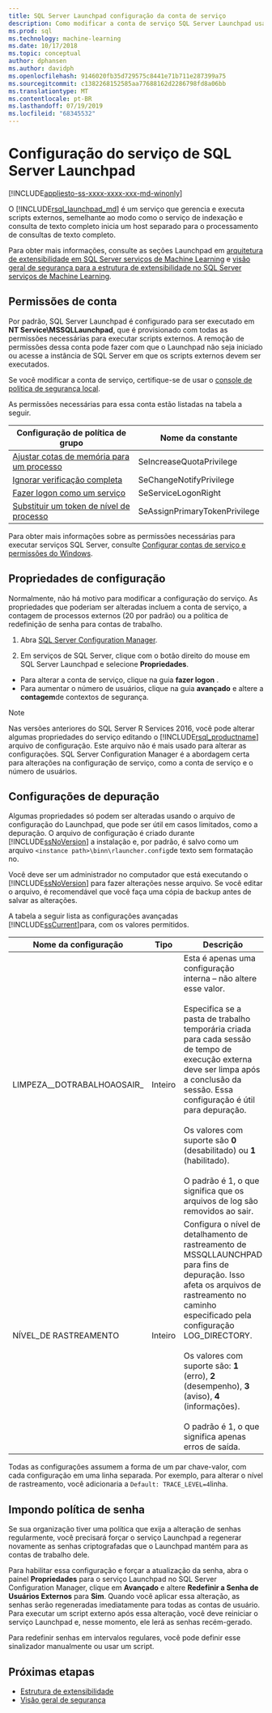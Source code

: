```yaml
---
title: SQL Server Launchpad configuração da conta de serviço
description: Como modificar a conta de serviço SQL Server Launchpad usada para a execução de script externo no SQL Server.
ms.prod: sql
ms.technology: machine-learning
ms.date: 10/17/2018
ms.topic: conceptual
author: dphansen
ms.author: davidph
ms.openlocfilehash: 9146020fb35d729575c8441e71b711e287399a75
ms.sourcegitcommit: c1382268152585aa77688162d2286798fd8a06bb
ms.translationtype: MT
ms.contentlocale: pt-BR
ms.lasthandoff: 07/19/2019
ms.locfileid: "68345532"
---
```

# <a name="sql-server-launchpad-service-configuration"></a>Configuração do serviço de SQL Server Launchpad
[!INCLUDE[appliesto-ss-xxxx-xxxx-xxx-md-winonly](../../includes/appliesto-ss-xxxx-xxxx-xxx-md-winonly.md)]

O [!INCLUDE[rsql_launchpad_md](../../includes/rsql-launchpad-md.md)] é um serviço que gerencia e executa scripts externos, semelhante ao modo como o serviço de indexação e consulta de texto completo inicia um host separado para o processamento de consultas de texto completo.

Para obter mais informações, consulte as seções Launchpad em [arquitetura de extensibilidade em SQL Server serviços de Machine Learning](../../advanced-analytics/concepts/extensibility-framework.md#launchpad) e [visão geral de segurança para a estrutura de extensibilidade no SQL Server serviços de Machine Learning](../../advanced-analytics/concepts/security.md#launchpad).

## <a name="account-permissions"></a>Permissões de conta

Por padrão, SQL Server Launchpad é configurado para ser executado em **NT Service\MSSQLLaunchpad**, que é provisionado com todas as permissões necessárias para executar scripts externos. A remoção de permissões dessa conta pode fazer com que o Launchpad não seja iniciado ou acesse a instância de SQL Server em que os scripts externos devem ser executados.

Se você modificar a conta de serviço, certifique-se de usar o [console de política de segurança local](https://docs.microsoft.com/windows/security/threat-protection/security-policy-settings/how-to-configure-security-policy-settings).

As permissões necessárias para essa conta estão listadas na tabela a seguir.

| Configuração de política de grupo | Nome da constante |
|----------------------|---------------|
| [Ajustar cotas de memória para um processo](https://docs.microsoft.com/windows/security/threat-protection/security-policy-settings/adjust-memory-quotas-for-a-process) | SeIncreaseQuotaPrivilege | 
| [Ignorar verificação completa](https://docs.microsoft.com/windows/security/threat-protection/security-policy-settings/bypass-traverse-checking) | SeChangeNotifyPrivilege | 
| [Fazer logon como um serviço](https://docs.microsoft.com/windows/security/threat-protection/security-policy-settings/log-on-as-a-service) | SeServiceLogonRight | 
| [Substituir um token de nível de processo](https://docs.microsoft.com/windows/security/threat-protection/security-policy-settings/replace-a-process-level-token) | SeAssignPrimaryTokenPrivilege | 

Para obter mais informações sobre as permissões necessárias para executar serviços SQL Server, consulte [Configurar contas de serviço e permissões do Windows](../../database-engine/configure-windows/configure-windows-service-accounts-and-permissions.md).

<a name="bkmk_ChangingConfig"></a> 

## <a name="configuration-properties"></a>Propriedades de configuração

Normalmente, não há motivo para modificar a configuração do serviço. As propriedades que poderiam ser alteradas incluem a conta de serviço, a contagem de processos externos (20 por padrão) ou a política de redefinição de senha para contas de trabalho.

1. Abra [SQL Server Configuration Manager](../../relational-databases/sql-server-configuration-manager.md).

2. Em serviços de SQL Server, clique com o botão direito do mouse em SQL Server Launchpad e selecione **Propriedades**.
  + Para alterar a conta de serviço, clique na guia **fazer logon** .
  + Para aumentar o número de usuários, clique na guia **avançado** e altere a **contagem**de contextos de segurança.

> [!Note]
> Nas versões anteriores do SQL Server R Services 2016, você pode alterar algumas propriedades do serviço editando o [!INCLUDE[rsql_productname](../../includes/rsql-productname-md.md)] arquivo de configuração. Este arquivo não é mais usado para alterar as configurações. SQL Server Configuration Manager é a abordagem certa para alterações na configuração de serviço, como a conta de serviço e o número de usuários.

## <a name="debug-settings"></a>Configurações de depuração

Algumas propriedades só podem ser alteradas usando o arquivo de configuração do Launchpad, que pode ser útil em casos limitados, como a depuração. O arquivo de configuração é criado durante [!INCLUDE[ssNoVersion](../../includes/ssnoversion-md.md)] a instalação e, por padrão, é salvo como um arquivo `<instance path>\binn\rlauncher.config`de texto sem formatação no.

Você deve ser um administrador no computador que está executando o [!INCLUDE[ssNoVersion](../../includes/ssnoversion-md.md)] para fazer alterações nesse arquivo. Se você editar o arquivo, é recomendável que você faça uma cópia de backup antes de salvar as alterações.

A tabela a seguir lista as configurações avançadas [!INCLUDE[ssCurrent](../../includes/sscurrent-md.md)]para, com os valores permitidos.

|**Nome da configuração**|**Tipo**|**Descrição**|
|----|----|----|
|LIMPEZA\_\_DOTRABALHOAOSAIR\_|Inteiro |Esta é apenas uma configuração interna – não altere esse valor. </br></br>Especifica se a pasta de trabalho temporária criada para cada sessão de tempo de execução externa deve ser limpa após a conclusão da sessão. Essa configuração é útil para depuração. </br></br>Os valores com suporte são **0** (desabilitado) ou **1** (habilitado). </br></br>O padrão é 1, o que significa que os arquivos de log são removidos ao sair.|
|NÍVEL\_DE RASTREAMENTO|Inteiro |Configura o nível de detalhamento de rastreamento de MSSQLLAUNCHPAD para fins de depuração. Isso afeta os arquivos de rastreamento no caminho especificado pela configuração LOG_DIRECTORY. </br></br>Os valores com suporte são: **1** (erro), **2** (desempenho), **3** (aviso), **4** (informações). </br></br>O padrão é 1, o que significa apenas erros de saída.|

Todas as configurações assumem a forma de um par chave-valor, com cada configuração em uma linha separada. Por exemplo, para alterar o nível de rastreamento, você adicionaria a `Default: TRACE_LEVEL=4`linha.

<a name="bkmk_EnforcePolicy"></a>

## <a name="enforcing-password-policy"></a>Impondo política de senha

Se sua organização tiver uma política que exija a alteração de senhas regularmente, você precisará forçar o serviço Launchpad a regenerar novamente as senhas criptografadas que o Launchpad mantém para as contas de trabalho dele.

Para habilitar essa configuração e forçar a atualização da senha, abra o painel **Propriedades** para o serviço Launchpad no SQL Server Configuration Manager, clique em **Avançado** e altere **Redefinir a Senha de Usuários Externos** para **Sim**. Quando você aplicar essa alteração, as senhas serão regeneradas imediatamente para todas as contas de usuário. Para executar um script externo após essa alteração, você deve reiniciar o serviço Launchpad e, nesse momento, ele lerá as senhas recém-gerado.

Para redefinir senhas em intervalos regulares, você pode definir esse sinalizador manualmente ou usar um script.

## <a name="next-steps"></a>Próximas etapas

+ [Estrutura de extensibilidade](../concepts/extensibility-framework.md)
+ [Visão geral de segurança](../concepts/security.md)
